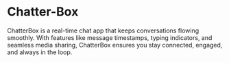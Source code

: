# Chatter-Box
ChatterBox is a real-time chat app that keeps conversations flowing smoothly. With features like message timestamps, typing indicators, and seamless media sharing, ChatterBox ensures you stay connected, engaged, and always in the loop.
